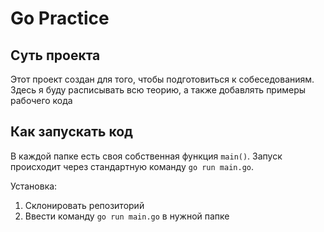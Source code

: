 # Go Practice

## Суть проекта

Этот проект создан для того, чтобы подготовиться к собеседованиям. Здесь я буду расписывать всю теорию, а также добавлять примеры рабочего кода

## Как запускать код

В каждой папке есть своя собственная функция `main()`. Запуск происходит через стандартную команду `go run main.go`.

Установка:
1. Склонировать репозиторий
2. Ввести команду `go run main.go` в нужной папке
